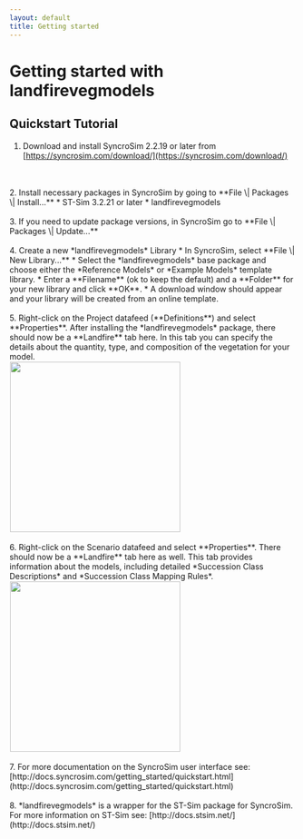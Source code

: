 ```yaml
---
layout: default
title: Getting started
---
```


# Getting started with **landfirevegmodels**

## Quickstart Tutorial

1. Download and install SyncroSim 2.2.19 or later from [https://syncrosim.com/download/](https://syncrosim.com/download/)
<br>
<br>
2. Install necessary packages in SyncroSim by going to **File \| Packages \| Install...**
  * ST-Sim 3.2.21 or later
  * landfirevegmodels
<br>
<br>
3. If you need to update package versions, in SyncroSim go to **File \| Packages \| Update...**
<br>
<br>
4. Create a new *landfirevegmodels* Library
* In SyncroSim, select **File \| New Library...**
* Select the *landfirevegmodels* base package and choose either the *Reference Models* or *Example Models* template library.
* Enter a **Filename** (ok to keep the default) and a **Folder** for your new library and click **OK**.
* A download window should appear and your library will be created from an online template.
<br>
<br>
5. Right-click on the Project datafeed (**Definitions**) and select **Properties**. After installing the *landfirevegmodels* package, there should now be a **Landfire** tab here. In this tab you can specify the details about the quantity, type, and composition of the vegetation for your model.
<br>
<img align="middle" style="padding: 1px" width="300" src="assets/project-landfire-tab-opened.png">
<br>
<br>
6. Right-click on the Scenario datafeed and select **Properties**. There should now be a **Landfire** tab here as well. This tab provides information about the models, including detailed *Succession Class Descriptions* and *Succession Class Mapping Rules*.
<br>
<img align="middle" style="padding: 1px" width="300" src="assets/scenario-landfire-tab-opened.png">
<br>
<br>
7. For more documentation on the SyncroSim user interface see: [http://docs.syncrosim.com/getting_started/quickstart.html](http://docs.syncrosim.com/getting_started/quickstart.html)
<br>
<br>
8. *landfirevegmodels* is a wrapper for the ST-Sim package for SyncroSim. For more information on ST-Sim see: [http://docs.stsim.net/](http://docs.stsim.net/)
